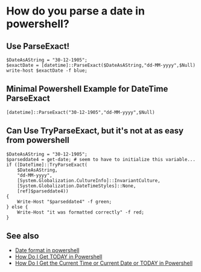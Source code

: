 ﻿# How do you parse a date in powershell?

## Use ParseExact!

	$DateAsAString = "30-12-1905";
	$exactDate = [datetime]::ParseExact($DateAsAString,"dd-MM-yyyy",$Null)
	write-host $exactDate -f blue;

## Minimal Powershell Example for DateTime ParseExact 

	[datetime]::ParseExact("30-12-1905","dd-MM-yyyy",$Null)

## Can Use TryParseExact, but it's not at as easy from powershell

	$DateAsAString = "30-12-1905";
	$parseddate4 = get-date; # seem to have to initialize this variable...
	if ([DateTime]::TryParseExact(
		$DateAsAString,
		"dd-MM-yyyy",
		[System.Globalization.CultureInfo]::InvariantCulture,
		[System.Globalization.DateTimeStyles]::None,
		[ref]$parseddate4))
	{
		Write-Host "$parseddate4" -f green;
	} else {
		Write-Host "it was formatted correctly" -f red;
	}


## See also

- [Date format in powershell](date_format.md)
- [How Do I Get TODAY in Powershell](today.md)
- [How Do I Get the Current Time or Current Date or TODAY in Powershell](current_time.md)
